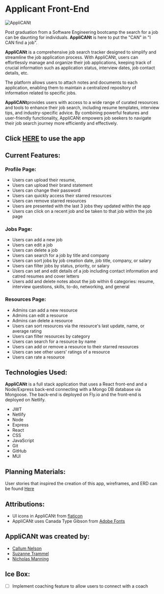 # Applicant Front-End

![AppliCANt](./public/assets/images/in-the-arena-screenshots.png "AppliCANt Screenshots")

Post graduation from a Software Engineering bootcamp the search for a job can be daunting for individuals. **AppliCANt** is here to put the "CAN" in "I CAN find a job". 

**AppliCANt** is a comprehensive job search tracker designed to simplify and streamline the job application process. With AppliCANt, users can effortlessly manage and organize their job applications, keeping track of crucial information such as application status, interview dates, job contact details, etc.

The platform allows users to attach notes and documents to each application, enabling them to maintain a centralized repository of information related to specific jobs. 

**AppliCANt**provides users with access to a wide range of curated resources and tools to enhance their job search, including resume templates, interview tips, and industry-specific advice. By combining powerful features and user-friendly functionality, AppliCANt empowers job seekers to navigate their job search journey more efficiently and effectively.

## Click **[HERE](https://job-applicant.netlify.app/auth/login)** to use the app

## **Current Features:**
### Profile Page: 
* Users can upload their resume, 
* Users can upload their brand statement
* Users can change their password
* Users can quickly access their starred resources
* Users can remove starred resources
* Users are presented with the last 3 jobs they updated within the app 
* Users can click on a recent job and be taken to that job within the job page 

### Jobs Page:
* Users can add a new job
* Users can edit a job
* Users can delete a job
* Users can search for a job by title and company
* Users can sort jobs by job creation date, job title, company, or salary
* Users can filter jobs by status, priority, or salary
* Users can set and edit details of a job including contact information and  catred resumes and cover letters
* Users add and delete notes about the job within 6 categories: resume, interview questions, skills, to-do, networking, and general

### Resources Page:
* Admins can add a new resource
* Admins can edit a resource
* Admins can delete a resource
* Users can sort resources via the resource's last update, name, or average rating
* Users can filter resources by category
* Users can search for a resource by name
* Users can add or remove a resource to their starred resources
* Users can see other users' ratings of a resource
* Users can rate a resource

## **Technologies Used:**

**AppliCANt** is a full stack application that uses a React front-end and a Node/Express back-end connecting with a Mongo DB database via Mongoose. The back-end is deployed on Fly.io and the front-end is deployed on Netlify.

* JWT
* Netlify
* Node
* Express
* React
* CSS
* JavaScript
* Git
* GitHub
* MUI

## **Planning Materials:**
User stories that inspired the creation of this app, wireframes, and ERD can be found [Here](https://trello.com/b/dF61KUj4/applicant)


## **Attributions:**
* UI icons in AppliCANt from [flaticon](https://www.flaticon.com/uicons/interface-icons)
* AppliCANt uses Canada Type Gibson from [Adobe Fonts](https://fonts.adobe.com/fonts/gibson)

## **AppliCANt** was created by:
* [Callum Nelson](https://github.com/callumnelson)
* [Suzanne Trammel](https://github.com/strammel33)
* [Nicholas Manning](https://github.com/njmanning212)



## **Ice Box:**
* [ ] Implement coaching feature to allow users to connect with a coach
